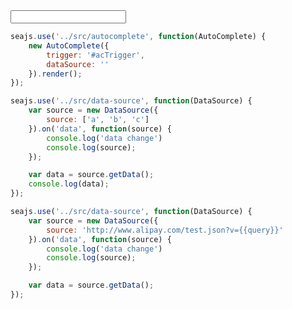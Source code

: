 <script>
seajs.config({
    map: [
        ['overlay.js', 'overlay-debug.js'],
        ['widget.js', 'widget-debug.js']
    ]
})
</script>

<input id="acTrigger" type="text" value="" />

```javascript
seajs.use('../src/autocomplete', function(AutoComplete) {
    new AutoComplete({
        trigger: '#acTrigger',
        dataSource: ''
    }).render();
});
```

```javascript
seajs.use('../src/data-source', function(DataSource) {
    var source = new DataSource({
        source: ['a', 'b', 'c']
    }).on('data', function(source) {
        console.log('data change')
        console.log(source);
    });

    var data = source.getData();
    console.log(data);
});
```


```javascript
seajs.use('../src/data-source', function(DataSource) {
    var source = new DataSource({
        source: 'http://www.alipay.com/test.json?v={{query}}'
    }).on('data', function(source) {
        console.log('data change')
        console.log(source);
    });

    var data = source.getData();
});
```


